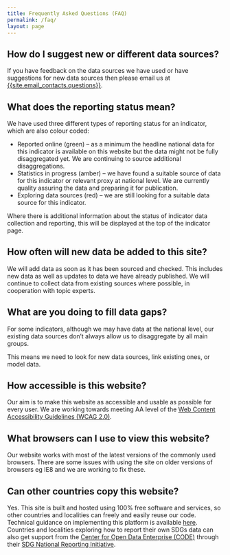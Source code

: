 ```yaml
---
title: Frequently Asked Questions (FAQ)
permalink: /faq/
layout: page
---
```


## How do I suggest new or different data sources?
If you have feedback on the data sources we have used or have suggestions for new data sources then please email us at <a href="mailto:{{site.email_contacts.questions}}">{{site.email_contacts.questions}}</a>.

## What does the reporting status mean?
We have used three different types of reporting status for an indicator, which are also colour coded:

* Reported online (green) – as a minimum the headline national data for this indicator is available on this website but the data might not be fully disaggregated yet. We are continuing to source additional disaggregations.
* Statistics in progress (amber) – we have found a suitable source of data for this indicator or relevant proxy at national level. We are currently quality assuring the data and preparing it for publication.
* Exploring data sources (red) – we are still looking for a suitable data source for this indicator.

Where there is additional information about the status of indicator data collection and reporting, this will be displayed at the top of the indicator page.

## How often will new data be added to this site?
We will add data as soon as it has been sourced and checked. This includes new data as well as updates to data we have already published. We will continue to collect data from existing sources where possible, in cooperation with topic experts.

## What are you doing to fill data gaps?
For some indicators, although we may have data at the national level, our existing data sources don’t always allow us to disaggregate by all main groups.

This means we need to look for new data sources, link existing ones, or model data.

## How accessible is this website?
Our aim is to make this website as accessible and usable as possible for every user. We are working towards meeting AA level of the [Web Content Accessibility Guidelines (WCAG 2.0)](https://www.gov.uk/service-manual/helping-people-to-use-your-service/understanding-wcag-20).

## What browsers can I use to view this website?
Our website works with most of the latest versions of the commonly used browsers. There are some issues with using the site on older versions of browsers eg IE8 and we are working to fix these.

## Can other countries copy this website?
Yes. This site is built and hosted using 100% free software and services, so other countries and localities can freely and easily reuse our code. Technical guidance on implementing this platform is available [here](https://open-sdg.readthedocs.io). Countries and localities exploring how to report their own SDGs data can also get support from the [Center for Open Data Enterprise (CODE)](http://www.opendataenterprise.org/) through their [SDG National Reporting Initiative](https://www.sdgreporting.org/).
